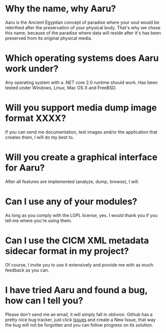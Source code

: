 # Why the name, why Aaru?
Aaru is the Ancient Egyptian concept of paradise where your soul would be rebirthed after the preservation of your physical body. That's why we chose this name, because of the paradise where data will reside after it's has been preserved from its original physical media.

# Which operating systems does Aaru work under?
Any operating system with a .NET core 2.0 runtime should work. Has been tested under Windows, Linux, Mac OS X and FreeBSD.

# Will you support media dump image format XXXX?
If you can send me documentation, test images and/or the application that creates them, I will do my best to.

# Will you create a graphical interface for Aaru?
After all features are implemented (analyze, dump, browse), I will.

# Can I use any of your modules?
As long as you comply with the LGPL license, yes. I would thank you if you tell me where you're using them.

# Can I use the CICM XML metadata sidecar format in my project?
Of course, I invite you to use it extensively and provide me with as much feedback as you can.

# I have tried Aaru and found a bug, how can I tell you?
Please don't send me an email, it will simply fall in oblivion. Github has a pretty nice bug tracker, just click [Issues](https://github.com/aaru-dps/Aaru/issues) and create a New Issue, that way the bug will not be forgotten and you can follow progress on its solution.
